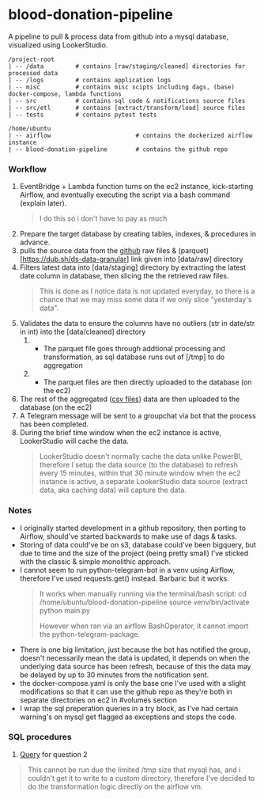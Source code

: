# blood-donation-pipeline
A pipeline to pull & process data from github into a mysql database, visualized using LookerStudio.

```
/project-root
| -- /data         # contains [raw/staging/cleaned] directories for processed data
| -- /logs         # contains application logs
| -- misc          # contains misc scipts including dags, (base) docker-compose, lambda functions
| -- src           # contains sql code & notifications source files
| -- src/etl       # contains [extract/transform/load] source files 
| -- tests         # contains pytest tests
```

```
/home/ubuntu
| -- airflow                        # contains the dockerized airflow instance
| -- blood-donation-pipeline        # contains the github repo
```

### Workflow
1. EventBridge + Lambda function turns on the ec2 instance, kick-starting Airflow, and eventually executing the script via a bash command (explain later).
   > I do this so i don't have to pay as much
2. Prepare the target database by creating tables, indexes, & procedures in advance.
3. pulls the source data from the [github](https://github.com/MoH-Malaysia/data-darah-public) raw files & (parquet)[https://dub.sh/ds-data-granular] link given into [data/raw] directory
4. Filters latest data into [data/staging] directory by extracting the latest date column in database, then slicing the the retrieved raw files.
   > This is done as I notice data is not updated everyday, so there is a chance that we may miss some data if we only slice "yesterday's data".
5. Validates the data to ensure the columns have no outliers (str in date/str in int) into the [data/cleaned] directory
   1. - The parquet file goes through addtional processing and transformation, as sql database runs out of [/tmp] to do aggregation
   2. - The parquet files are then directly uploaded to the database (on the ec2)
6. The rest of the aggregated ([csv files](https://github.com/MoH-Malaysia/data-darah-public)) data are then uploaded to the database (on the ec2)
7. A Telegram message will be sent to a groupchat via bot that the process has been completed.
8. During the brief time window when the ec2 instance is active, LookerStudio will cache the data.
   > LookerStudio doesn't normally cache the data unlike PowerBI, therefore I setup the data source (to the database) to refresh every 15 minutes, within that 30 minute window when the ec2 instance is active, a separate LookerStudio data source (extract data, aka caching data) will capture the data.

### Notes
- I originally started development in a github repository, then porting to Airflow, should've started backwards to make use of dags & tasks.
- Storing of data could've be on s3, database could've been bigquery, but due to time and the size of the project (being pretty small) I've sticked with the classic & simple monolithic approach.
- I cannot seem to run python-telegram-bot in a venv using Airflow, therefore I've used requests.get() instead. Barbaric but it works.
  > It works when manually running via the terminal/bash script:
  cd /home/ubuntu/blood-donation-pipeline
  source venv/bin/activate
  python main.py
  >
  > However when ran via an airflow BashOperator, it cannot import the python-telegram-package.
- There is one big limitation, just because the bot has notified the group, doesn't necessarily mean the data is updated, it depends on when the underlying data source has been refresh, because of this the data may be delayed by up to 30 minutes from the notification sent.
- the docker-compose.yaml is only the base one I've used with a slight modifications so that it can use the github repo as they're both in separate directories on ec2 in #volumes section
- I wrap the sql preperation queries in a try block, as I've had certain warning's on mysql get flagged as exceptions and stops the code.

### SQL procedures
1. [Query](https://github.com/JoeYong01/blood-donation-pipeline/blob/main/misc/sql.py) for question 2 
> This cannot be run due the limited /tmp size that mysql has, and i couldn't get it to write to a custom directory, therefore I've decided to do the transformation logic directly on the airflow vm.